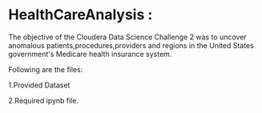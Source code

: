 # HealthCareAnalysis :

The objective of the Cloudera Data Science Challenge 2 was to uncover anomalous patients,procedures,providers and regions in the United States government's Medicare health insurance system.

Following are the files:

1.Provided Dataset

2.Required ipynb file.
